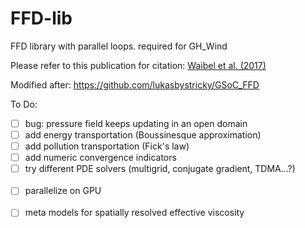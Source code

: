# FFD-lib
FFD library with parallel loops. required for GH_Wind

Please refer to this publication for citation: [Waibel et al. (2017)](https://www.google.de/url?sa=t&rct=j&q=&esrc=s&source=web&cd=1&ved=0ahUKEwiJmpLqiN_WAhVHQBoKHUO5DEUQFgg0MAA&url=https://www.conftool.pro/bs2017/index.php/BS2017_Airflow_03_3_2582_Waibel_2017-04-19_03-30_a.pdf?page=downloadPaper%26filename=BS2017_Airflow_03_3_2582_Waibel_2017-04-19_03-30_a.pdf%26form_id=2582%26form_version=final&usg=AOvVaw3kMQmDlXdkID-rco11CyPk)

Modified after: https://github.com/lukasbystricky/GSoC_FFD


To Do:
- [ ] bug: pressure field keeps updating in an open domain
- [ ] add energy transportation (Boussinesque approximation)
- [ ] add pollution transportation (Fick's law)
- [ ] add numeric convergence indicators
- [ ] try different PDE solvers (multigrid, conjugate gradient, TDMA...?) 
<br></br>
- [ ] parallelize on GPU
<br></br>
- [ ] meta models for spatially resolved effective viscosity 
